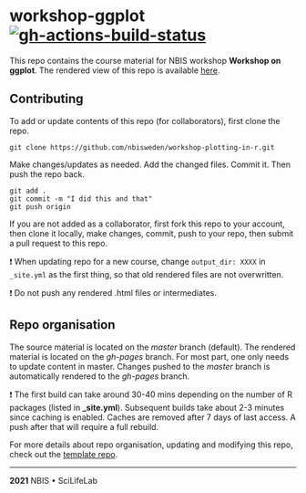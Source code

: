 # workshop-ggplot [![gh-actions-build-status](https://github.com/royfrancis/workshop-template-rmd-ga/workflows/build/badge.svg)](https://github.com/NBISweden/workshop-ggplot/actions?workflow=build)

This repo contains the course material for NBIS workshop **Workshop on ggplot**. The rendered view of this repo is available [here](https://nbisweden.github.io/workshop-plotting-in-r/).

## Contributing

To add or update contents of this repo (for collaborators), first clone the repo.

```
git clone https://github.com/nbisweden/workshop-plotting-in-r.git
```

Make changes/updates as needed. Add the changed files. Commit it. Then push the repo back.

```
git add .
git commit -m "I did this and that"
git push origin
```

If you are not added as a collaborator, first fork this repo to your account, then clone it locally, make changes, commit, push to your repo, then submit a pull request to this repo.

:exclamation: When updating repo for a new course, change `output_dir: XXXX` in `_site.yml` as the first thing, so that old rendered files are not overwritten.

:exclamation: Do not push any rendered .html files or intermediates.

## Repo organisation

The source material is located on the *master* branch (default). The rendered material is located on the *gh-pages* branch. For most part, one only needs to update content in master. Changes pushed to the *master* branch is automatically rendered to the *gh-pages* branch.

:exclamation: The first build can take around 30-40 mins depending on the number of R packages (listed in **_site.yml**). Subsequent builds take about 2-3 minutes since caching is enabled. Caches are removed after 7 days of last access. A push after that will require a full rebuild.

For more details about repo organisation, updating and modifying this repo, check out the [template repo](https://github.com/royfrancis/workshop-template-rmd-ga).



---

**2021** NBIS • SciLifeLab

